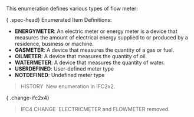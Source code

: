 ﻿This enumeration defines various types of flow meter:

{ .spec-head}
Enumerated Item Definitions:

* **ENERGYMETER**: An electric meter or energy meter is a device that measures the amount of electrical energy supplied to or produced by a residence, business or machine.
* **GASMETER**: A device that measures the quantity of a gas or fuel.
* **OILMETER**: A device that measures the quantity of oil.
* **WATERMETER**: A device that measures the quantity of water.
* **USERDEFINED**: User-defined meter type
* **NOTDEFINED**: Undefined meter type

> HISTORY&nbsp; New enumeration in IFC2x2.

{ .change-ifc2x4}
> IFC4 CHANGE&nbsp; ELECTRICMETER and FLOWMETER removed.